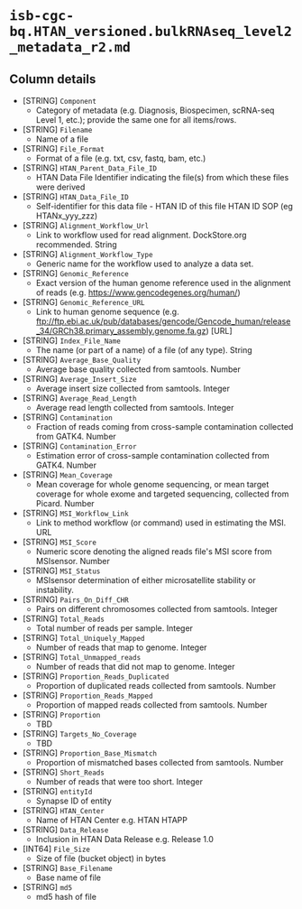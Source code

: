 # `isb-cgc-bq.HTAN_versioned.bulkRNAseq_level2_metadata_r2.md`

## Column details

* [STRING]    `Component`
  - Category of metadata (e.g. Diagnosis, Biospecimen, scRNA-seq Level 1, etc.); provide the same one for all items/rows.
* [STRING]    `Filename`
  - Name of a file 
* [STRING]    `File_Format`
  - Format of a file (e.g. txt, csv, fastq, bam, etc.)
* [STRING]    `HTAN_Parent_Data_File_ID`
  - HTAN Data File Identifier indicating the file(s) from which these files were derived
* [STRING]    `HTAN_Data_File_ID`
  - Self-identifier for this data file - HTAN ID of this file HTAN ID SOP (eg HTANx_yyy_zzz)
* [STRING]    `Alignment_Workflow_Url`
  - Link to workflow used for read alignment. DockStore.org recommended. String
* [STRING]    `Alignment_Workflow_Type`
  - Generic name for the workflow used to analyze a data set.
* [STRING]    `Genomic_Reference`
  - Exact version of the human genome reference used in the alignment of reads (e.g. https://www.gencodegenes.org/human/)
* [STRING]    `Genomic_Reference_URL`
  - Link to human genome sequence (e.g. ftp://ftp.ebi.ac.uk/pub/databases/gencode/Gencode_human/release_34/GRCh38.primary_assembly.genome.fa.gz) [URL]
* [STRING]    `Index_File_Name`
  - The name (or part of a name) of a file (of any type). String
* [STRING]    `Average_Base_Quality`
  - Average base quality collected from samtools. Number
* [STRING]    `Average_Insert_Size`
  - Average insert size collected from samtools. Integer
* [STRING]    `Average_Read_Length`
  - Average read length collected from samtools. Integer
* [STRING]    `Contamination`
  - Fraction of reads coming from cross-sample contamination collected from GATK4. Number
* [STRING]    `Contamination_Error`
  - Estimation error of cross-sample contamination collected from GATK4. Number
* [STRING]    `Mean_Coverage`
  - Mean coverage for whole genome sequencing, or mean target coverage for whole exome and targeted sequencing, collected from Picard. Number
* [STRING]    `MSI_Workflow_Link`
  - Link to method workflow (or command) used in estimating the MSI. URL
* [STRING]    `MSI_Score`
  - Numeric score denoting the aligned reads file's MSI score from MSIsensor. Number
* [STRING]    `MSI_Status`
  - MSIsensor determination of either microsatellite stability or instability.
* [STRING]    `Pairs_On_Diff_CHR`
  - Pairs on different chromosomes collected from samtools. Integer
* [STRING]    `Total_Reads`
  - Total number of reads per sample. Integer
* [STRING]    `Total_Uniquely_Mapped`
  - Number of reads that map to genome. Integer
* [STRING]    `Total_Unmapped_reads`
  - Number of reads that did not map to genome. Integer
* [STRING]    `Proportion_Reads_Duplicated`
  - Proportion of duplicated reads collected from samtools. Number
* [STRING]    `Proportion_Reads_Mapped`
  - Proportion of mapped reads collected from samtools. Number
* [STRING]    `Proportion`
  - TBD
* [STRING]    `Targets_No_Coverage`
  - TBD
* [STRING]    `Proportion_Base_Mismatch`
  - Proportion of mismatched bases collected from samtools. Number
* [STRING]    `Short_Reads`
  - Number of reads that were too short. Integer
* [STRING]    `entityId`
  - Synapse ID of entity
* [STRING]    `HTAN_Center`
  - Name of HTAN Center e.g. HTAN HTAPP
* [STRING]    `Data_Release`
  - Inclusion in HTAN Data Release e.g. Release 1.0
* [INT64]    `File_Size`
  - Size of file (bucket object) in bytes
* [STRING]    `Base_Filename`
  - Base name of file
* [STRING]    `md5`
  - md5 hash of file

